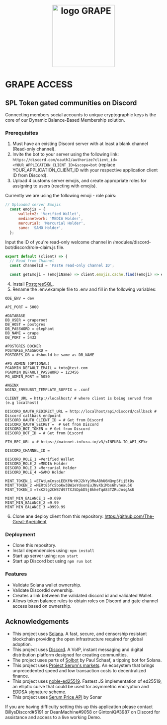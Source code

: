 <h1 align="center">
  <br>
   <img width="200" src="https://lh3.googleusercontent.com/nUInrc-957mkMjJT1JqwCUdUbO7ZObQMPbe4dzPFXUnS9SUnIjyr9f6drawTZ3IOQFjXHtRIph_cyL2IK-Zbmqq8lpm17ZNw60ta7g=s0" alt="logo GRAPE"/>
  <br>
</h1>

# GRAPE ACCESS

## SPL Token gated communities on Discord
Connecting members social accounts to unique cryptographic keys is the core of our Dynamic Balance-Based Membership solution.

### Prerequisites
1. Must have an existing Discord server with at least a blank channel (Read-only channel).
2. Invite the bot to your server using the following link: ```https://discord.com/oauth2/authorize?client_id=<YOUR_APPLICATION_CLIENT_ID>&scope=bot``` (replace YOUR_APPLICATION_CLIENT_ID with your respective application client ID from Discord).
3. Upload 4 customs server emojis, and create appropriate roles for assigning to users (reacting with emojis).
  
  Currently we are using the following emoji - role pairs:
  
  ```javascript
  // Uploaded server Emojis
    const emojis = {
        walletv2: 'Verified Wallet',
        medianetwork: 'MEDIA Holder',
        mercurial: 'Mercurial Holder',
        samo: 'SAMO Holder',
    };
  ```
   Input the ID of you're read-only welcome channel in /modules/discord-bot/discord/role-claim.js file.
  ```javascript
  export default (client) => {
    // Read from Channel
    const channelId = 'Paste read-only channel ID';

    const getEmoji = (emojiName) => client.emojis.cache.find((emoji) => emoji.name === emojiName);
  ```
  
4. Install [PostgresSQL](https://www.postgresql.org/).
5. Rename the .env.example file to .env and fill in the following variables:
  ```
  ODE_ENV = dev

  API_PORT = 5000

  #DATABASE
  DB_USER = graperoot
  DB_HOST = postgres
  DB_PASSWORD = elephant
  DB_NAME = grape
  DB_PORT = 5432

  #POSTGRES DOCKER
  POSTGRES_PASSWORD =
  POSTGRES_DB = #should be same as DB_NAME

  #PG ADMIN (OPTIONAL)
  PGADMIN_DEFAULT_EMAIL = toto@test.com
  PGADMIN_DEFAULT_PASSWORD = 123456
  PG_ADMIN_PORT = 5050

  #NGINX
  NGINX_ENVSUBST_TEMPLATE_SUFFIX = .conf

  CLIENT_URL = http://localhost/ # where client is being served from (e.g localhost)

  DISCORD_OAUTH_REDIRECT_URL = http://localhost/api/discord/callback # Discord callback endpoint
  DISCORD_OAUTH_CLIENT_ID = # Get from Discord
  DISCORD_OAUTH_SECRET =  # Get from Discord
  DISCORD_BOT_TOKEN = # Get from Discord
  DISCORD_BOT_ID = # Get from Discord

  ETH_RPC_URL = # https://mainnet.infura.io/v3/<INFURA.IO_API_KEY>
  
  DISCORD_CHANNEL_ID = 

  DISCORD_ROLE_1 =Verified Wallet 
  DISCORD_ROLE_2 =MEDIA Holder 
  DISCORD_ROLE_3 =Mercurial Holder 
  DISCORD_ROLE_4 =SAMO Holder
  
  MINT_TOKEN_1 =ETAtLmCmsoiEEKfNrHKJ2kYy3MoABhU6NQvpSfij5tDs 
  MINT_TOKEN_2 =MERt85fc5boKw3BW1eYdxonEuJNvXbiMbs6hvheau5K
  MINT_TOKEN_3 =7xKXtg2CW87d97TXJSDpbD5jBkheTqA83TZRuJosgAsU 
  
  MINT_MIN_BALANCE_1 =0.099
  MINT_MIN_BALANCE_2 =9.99
  MINT_MIN_BALANCE_3 =9999.99

  ```
 6. Clone ane deploy client from this repository: https://github.com/The-Great-Ape/client

### Deployment
+ Clone this repository.
+ Install dependencies using: ``` npm install ```
+ Start up server using: ``` npm start ```
+ Start up Discord bot using ``` npm run bot ```

### Features
- Validate Solana wallet ownership.
- Validate Discordid ownership.
- Creates a link between the validated discord id and validated  Wallet.
- Allows token balance rules to obtain roles on Discord and gate channel access based on ownership.


## Acknowledgements
* This project uses [Solana](https://solana.com/). A fast, secure, and censorship resistant blockchain providing the open infrastructure required for global adoption.
* This project uses  [Discord](https://discord.com/brand-new). A VoIP, instant messaging and digital distribution platform designed for creating communities.
* The project uses parts of [Solbot](https://github.com/paul-schaaf/solbot) by Paul Schaaf, a tipping bot for Solana.
* This project uses [Project Serum's markets](https://projectserum.com/). An ecosystem that brings unprecedented speed and low transaction costs to decentralized finance.
* This project uses [noble-ed25519](https://github.com/paulmillr/noble-ed25519). Fastest JS implementation of ed25519, an elliptic curve that could be used for asymmetric encryption and EDDSA signature scheme.
* This project uses [Serum Price API](https://github.com/sonar-watch/serum-price-api) by Sonar

If you are having difficulty setting this up this application please contact BillysDiscord#5191 or DeanMachine#9058 or GintoniQ#3987 on Discord for assistance and access
to a live working Demo.
